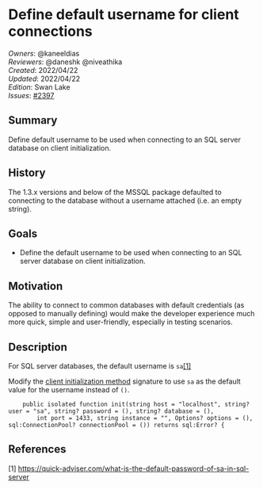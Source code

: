 # Define default username for client connections

_Owners_: @kaneeldias  
_Reviewers_: @daneshk @niveathika  
_Created_: 2022/04/22  
_Updated_: 2022/04/22  
_Edition_: Swan Lake  
_Issues_: [#2397](https://github.com/ballerina-platform/ballerina-standard-library/issues/2397)

## Summary
Define default username to be used when connecting to an SQL server database on client initialization.

## History
The 1.3.x versions and below of the MSSQL package defaulted to connecting to the database without a username 
attached (i.e. an empty string).

## Goals
- Define the default username to be used when connecting to an SQL server database on client initialization.

## Motivation
The ability to connect to common databases with default credentials (as opposed to manually defining) would make the 
developer experience much more quick, simple and user-friendly, especially in testing scenarios.

## Description
For SQL server databases, the default username is `sa`[[1]](https://quick-adviser.com/what-is-the-default-password-of-sa-in-sql-server/)

Modify the [client initialization method](https://github.com/ballerina-platform/module-ballerinax-mssql/blob/dd331469cfed22073c66337278962cbad6dd565c/ballerina/Client.bal#L37-L38) 
signature to use `sa` as the default value for the username instead of `()`.

```ballerina
    public isolated function init(string host = "localhost", string? user = "sa", string? password = (), string? database = (),
        int port = 1433, string instance = "", Options? options = (), sql:ConnectionPool? connectionPool = ()) returns sql:Error? {
```

## References
[1] https://quick-adviser.com/what-is-the-default-password-of-sa-in-sql-server
